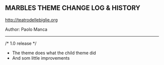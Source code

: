 ## MARBLES THEME CHANGE LOG & HISTORY

http://teatrodellebiglie.org

Author: Paolo Manca

*******************************************************************

/* 1.0 release */
- The theme does what the child theme did
- And som little improvements
